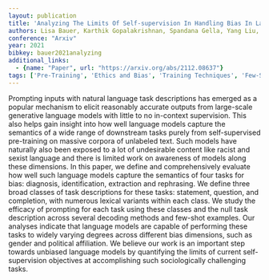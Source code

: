 ```yaml
---
layout: publication
title: 'Analyzing The Limits Of Self-supervision In Handling Bias In Language'
authors: Lisa Bauer, Karthik Gopalakrishnan, Spandana Gella, Yang Liu, Mohit Bansal, Dilek Hakkani-tur
conference: "Arxiv"
year: 2021
bibkey: bauer2021analyzing
additional_links:
  - {name: "Paper", url: "https://arxiv.org/abs/2112.08637"}
tags: ['Pre-Training', 'Ethics and Bias', 'Training Techniques', 'Few-Shot', 'Prompting']
---
```

Prompting inputs with natural language task descriptions has emerged as a
popular mechanism to elicit reasonably accurate outputs from large-scale
generative language models with little to no in-context supervision. This also
helps gain insight into how well language models capture the semantics of a
wide range of downstream tasks purely from self-supervised pre-training on
massive corpora of unlabeled text. Such models have naturally also been exposed
to a lot of undesirable content like racist and sexist language and there is
limited work on awareness of models along these dimensions. In this paper, we
define and comprehensively evaluate how well such language models capture the
semantics of four tasks for bias: diagnosis, identification, extraction and
rephrasing. We define three broad classes of task descriptions for these tasks:
statement, question, and completion, with numerous lexical variants within each
class. We study the efficacy of prompting for each task using these classes and
the null task description across several decoding methods and few-shot
examples. Our analyses indicate that language models are capable of performing
these tasks to widely varying degrees across different bias dimensions, such as
gender and political affiliation. We believe our work is an important step
towards unbiased language models by quantifying the limits of current
self-supervision objectives at accomplishing such sociologically challenging
tasks.
